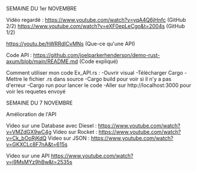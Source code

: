 SEMAINE DU 1er NOVEMBRE

Vidéo regardé :
https://www.youtube.com/watch?v=yqA4Q6jHnfc (GitHub 2/2)
https://www.youtube.com/watch?v=eXF0epLeCgo&t=2004s (GitHub 1/2)

https://youtu.be/hWRRdICvMNs (Que-ce qu'une API)

Code API : 
https://github.com/joelparkerhenderson/demo-rust-axum/blob/main/README.md (Code expliqué)

Comment utiliser mon code Ex_API.rs :
-Ouvrir visual
-Télécharger Cargo 
-Mettre le fichier .rs dans source
-Cargo build pour voir si il n'y a pas d'erreur
-Cargo run pour lancer le code
-Aller sur http://localhost:3000 pour voir les requetes envoyé

SEMAINE DU 7 NOVEMBRE

Amélioration de l'API

Video sur une Database avec Diesel :
https://www.youtube.com/watch?v=VMZdGX9wC4g
Video sur Rocket :
https://www.youtube.com/watch?v=Ck_bOoRjKdQ
Video sur JSON :
https://www.youtube.com/watch?v=GKXCLc8F7nA&t=615s

Video sur une API
https://www.youtube.com/watch?v=j9MsMYz9hBw&t=2535s
